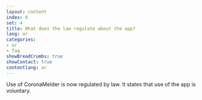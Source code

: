 ```yaml
---
layout: content
index: 6
set: 4
title: What does the law regulate about the app?
lang: ar
categories:
- ar
- faq
showBreadCrumbs: true
showContact: true
contentlang: ar
---
```

Use of CoronaMelder is now regulated by law. It states that use of the app is voluntary.
